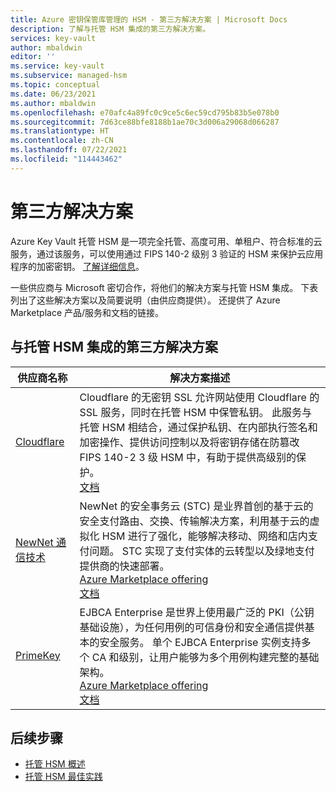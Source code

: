 ```yaml
---
title: Azure 密钥保管库管理的 HSM - 第三方解决方案 | Microsoft Docs
description: 了解与托管 HSM 集成的第三方解决方案。
services: key-vault
author: mbaldwin
editor: ''
ms.service: key-vault
ms.subservice: managed-hsm
ms.topic: conceptual
ms.date: 06/23/2021
ms.author: mbaldwin
ms.openlocfilehash: e70afc4a89fc0c9ce5c6ec59cd795b83b5e078b0
ms.sourcegitcommit: 7d63ce88bfe8188b1ae70c3d006a29068d066287
ms.translationtype: HT
ms.contentlocale: zh-CN
ms.lasthandoff: 07/22/2021
ms.locfileid: "114443462"
---
```

# <a name="third-party-solutions"></a>第三方解决方案

Azure Key Vault 托管 HSM 是一项完全托管、高度可用、单租户、符合标准的云服务，通过该服务，可以使用通过 FIPS 140-2 级别 3 验证的 HSM 来保护云应用程序的加密密钥。 [了解详细信息](overview.md)。

一些供应商与 Microsoft 密切合作，将他们的解决方案与托管 HSM 集成。 下表列出了这些解决方案以及简要说明（由供应商提供）。 还提供了 Azure Marketplace 产品/服务和文档的链接。


## <a name="third-party-solutions-integrated-with-managed-hsm"></a>与托管 HSM 集成的第三方解决方案

| 供应商名称 | 解决方案描述 |
|-------------|-------------------------------------------------|
|[Cloudflare](https://cloudflare.com)|Cloudflare 的无密钥 SSL 允许网站使用 Cloudflare 的 SSL 服务，同时在托管 HSM 中保管私钥。 此服务与托管 HSM 相结合，通过保护私钥、在内部执行签名和加密操作、提供访问控制以及将密钥存储在防篡改 FIPS 140-2 3 级 HSM 中，有助于提供高级别的保护。 <br>[文档](https://developers.cloudflare.com/ssl/keyless-ssl/hardware-security-modules/azure-managed-hsm)
|[NewNet 通信技术](https://newnet.com/)|NewNet 的安全事务云 (STC) 是业界首创的基于云的安全支付路由、交换、传输解决方案，利用基于云的虚拟化 HSM 进行了强化，能够解决移动、网络和店内支付问题。 STC 实现了支付实体的云转型以及绿地支付提供商的快速部署。<br/>[Azure Marketplace offering](https://azuremarketplace.microsoft.com/marketplace/apps/newnetcommunicationtechnologies1589991852134.secure_transaction_cloud?tab=overview)<br/>[文档](https://newnet.com/business-units/secure-transactions/products/secure-transaction-cloud-stc/)|
|[PrimeKey](https://www.primekey.com)|EJBCA Enterprise 是世界上使用最广泛的 PKI（公钥基础设施），为任何用例的可信身份和安全通信提供基本的安全服务。 单个 EJBCA Enterprise 实例支持多个 CA 和级别，让用户能够为多个用例构建完整的基础架构。<br>[Azure Marketplace offering](https://azuremarketplace.microsoft.com/marketplace/apps/primekey.ejbca_enterprise_cloud_2)<br/>[文档](https://doc.primekey.com/x/a4z_/)|



## <a name="next-steps"></a>后续步骤
* [托管 HSM 概述](overview.md)
* [托管 HSM 最佳实践](best-practices.md)

